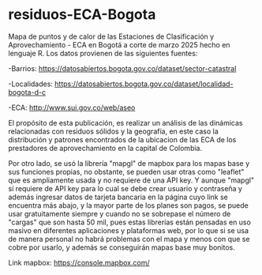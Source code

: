 # residuos-ECA-Bogota
Mapa de puntos y de calor de las Estaciones de Clasificación y Aprovechamiento - ECA en Bogotá a corte de marzo 2025 hecho en lenguaje R. 
Los datos provienen de las siguientes fuentes:

-Barrios: https://datosabiertos.bogota.gov.co/dataset/sector-catastral

-Localidades: https://datosabiertos.bogota.gov.co/dataset/localidad-bogota-d-c

-ECA: http://www.sui.gov.co/web/aseo

El propósito de esta publicación, es realizar un análisis de las dinámicas relacionadas con residuos sólidos y la geografía, en este caso la distribución y patrones encontrados de la ubicacion de las ECA de los prestadores de aprovechamiento en la capital de Colombia. 

Por otro lado, se usó la librería "mapgl" de mapbox para los mapas base y sus funciones propias, no obstante, se pueden usar otras como "leaflet" que es ampliamente usada y no requiere de una API key. Y aunque "mapgl" sí requiere de API key para lo cual se debe crear usuario y contraseña y además ingresar datos de tarjeta bancaria en la página cuyo link se encuentra más abajo, y la mayor parte de los planes son pagos, se puede usar gratuitamente siempre y cuando no se sobrepase el número de "cargas" que son hasta 50 mil, pues estas librerías están pensadas en uso masivo en diferentes aplicaciones y plataformas web, por lo que si se usa de manera personal no habrá problemas con el mapa y menos con que se cobre por usarlo, y además se conseguirán mapas base muy bonitos. 

Link mapbox: https://console.mapbox.com/
